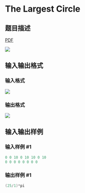 # The Largest Circle

## 题目描述

[problemUrl]: https://uva.onlinejudge.org/index.php?option=com_onlinejudge&Itemid=8&category=823&page=show_problem&problem=4632

[PDF](https://uva.onlinejudge.org/external/127/p12779.pdf)

![](https://cdn.luogu.com.cn/upload/vjudge_pic/UVA12779/8f2538715d12fff20f1f529132eec8e496e68b0b.png)

## 输入输出格式

### 输入格式

![](https://cdn.luogu.com.cn/upload/vjudge_pic/UVA12779/63a1298c285175e685fd6b2cc60eeffcc994922c.png)

### 输出格式

![](https://cdn.luogu.com.cn/upload/vjudge_pic/UVA12779/d4fbc8d4befb9b39d6d3426b2642140490e0717f.png)

## 输入输出样例

### 输入样例 #1

```cpp
0 0 10 0 10 10 0 10
0 0 0 0 0 0 0 0
```


### 输出样例 #1

```cpp
(25/1)*pi
```



